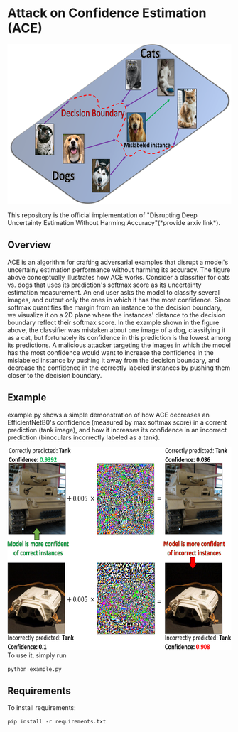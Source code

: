 # Attack on Confidence Estimation (ACE)
<p align="center">
  <img src="https://github.com/IdoGalil/ACE/blob/main/Intuition.png" width="640" height="360">
</p>
This repository is the official implementation of "Disrupting Deep Uncertainty Estimation Without Harming Accuracy"(*provide arxiv link*).

## Overview
ACE is an algorithm for crafting adversarial examples that disrupt a model's uncertainy estimation performance without harming its accuracy.
The figure above conceptually illustrates how ACE works. Consider a classifier for cats vs. dogs that uses its prediction's softmax score as its uncertainty estimation measurement. An end user asks the model to classify several images, and output only the ones in which it has the most confidence. Since softmax quantifies the margin from an instance to the decision boundary, we visualize it on a 2D plane where the instances' distance to the decision boundary reflect their softmax score. In the example shown in the figure above, the classifier was mistaken about one image of a dog, classifying it as a cat, but fortunately its confidence in this prediction is the lowest among its predictions. A malicious attacker targeting the images in which the model has the most confidence would want to increase the confidence in the mislabeled instance by pushing it away from the decision boundary, and decrease the confidence in the correctly labeled instances by pushing them closer to the decision boundary. 

## Example
example.py shows a simple demonstration of how ACE decreases an EfficientNetB0's confidence (measured by max softmax score) in a corrent prediction (tank image), and how it increases its confidence in an incorrect prediction (binoculars incorrectly labeled as a tank). 

<img src="https://github.com/IdoGalil/ACE/blob/main/demonstration.PNG" width="627" height="457">
To use it, simply run

```example
python example.py
```

## Requirements

To install requirements:

```setup
pip install -r requirements.txt
```
